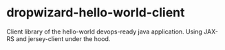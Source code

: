 # dropwizard-hello-world-client
Client library of the hello-world devops-ready java application. Using JAX-RS and jersey-client under the hood.

